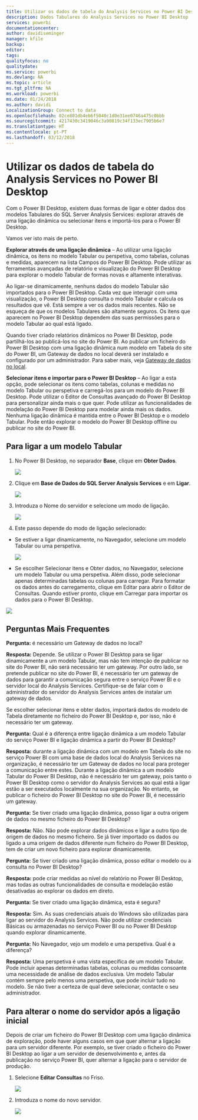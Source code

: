 ```yaml
---
title: Utilizar os dados de tabela do Analysis Services no Power BI Desktop
description: Dados Tabulares do Analysis Services no Power BI Desktop
services: powerbi
documentationcenter: 
author: davidiseminger
manager: kfile
backup: 
editor: 
tags: 
qualityfocus: no
qualitydate: 
ms.service: powerbi
ms.devlang: NA
ms.topic: article
ms.tgt_pltfrm: NA
ms.workload: powerbi
ms.date: 01/24/2018
ms.author: davidi
LocalizationGroup: Connect to data
ms.openlocfilehash: 02ce801db4eb6f5040c1d0e31ee0746a475c0bbb
ms.sourcegitcommit: 4217430c3419046c3a90819c34f133ec7905b6e7
ms.translationtype: HT
ms.contentlocale: pt-PT
ms.lasthandoff: 03/12/2018
---
```

# <a name="using-analysis-services-tabular-data-in-power-bi-desktop"></a>Utilizar os dados de tabela do Analysis Services no Power BI Desktop
Com o Power BI Desktop, existem duas formas de ligar e obter dados dos modelos Tabulares do SQL Server Analysis Services: explorar através de uma ligação dinâmica ou selecionar itens e importá-los para o Power BI Desktop.

Vamos ver isto mais de perto.

**Explorar através de uma ligação dinâmica** – Ao utilizar uma ligação dinâmica, os itens no modelo Tabular ou perspetiva, como tabelas, colunas e medidas, aparecem na lista Campos do Power BI Desktop. Pode utilizar as ferramentas avançadas de relatório e visualização do Power BI Desktop para explorar o modelo Tabular de formas novas e altamente interativas.

Ao ligar-se dinamicamente, nenhuns dados do modelo Tabular são importados para o Power BI Desktop. Cada vez que interagir com uma visualização, o Power BI Desktop consulta o modelo Tabular e calcula os resultados que vê. Está sempre a ver os dados mais recentes. Não se esqueça de que os modelos Tabulares são altamente seguros. Os itens que aparecem no Power BI Desktop dependem das suas permissões para o modelo Tabular ao qual está ligado.

Quando tiver criado relatórios dinâmicos no Power BI Desktop, pode partilhá-los ao publicá-los no site do Power BI. Ao publicar um ficheiro do Power BI Desktop com uma ligação dinâmica num modelo em Tabela do site do Power BI, um Gateway de dados no local deverá ser instalado e configurado por um administrador. Para saber mais, veja [Gateway de dados no local](service-gateway-onprem.md).

**Selecionar itens e importar para o Power BI Desktop** – Ao ligar a esta opção, pode selecionar os itens como tabelas, colunas e medidas no modelo Tabular ou perspetiva e carregá-los para um modelo do Power BI Desktop. Pode utilizar o Editor de Consultas avançado do Power BI Desktop para personalizar ainda mais o que quer. Pode utilizar as funcionalidades de modelação do Power BI Desktop para modelar ainda mais os dados. Nenhuma ligação dinâmica é mantida entre o Power BI Desktop e o modelo Tabular. Pode então explorar o modelo do Power BI Desktop offline ou publicar no site do Power BI.

## <a name="to-connect-to-a-tabular-model"></a>Para ligar a um modelo Tabular
1. No Power BI Desktop, no separador **Base**, clique em **Obter Dados**.
   
   ![](media/desktop-analysis-services-tabular-data/pbid_sqlas_getdata.png)
2. Clique em **Base de Dados do SQL Server Analysis Services** e em **Ligar**.
   
   ![](media/desktop-analysis-services-tabular-data/pbid_sqlas_getdata_as.png)
3. Introduza o Nome do servidor e selecione um modo de ligação. 
   
   ![](media/desktop-analysis-services-tabular-data/pbid_sqlas_getdata_as_server.png)
4. Este passo depende do modo de ligação selecionado:

* Se estiver a ligar dinamicamente, no Navegador, selecione um modelo Tabular ou uma perspetiva.
  
  ![](media/desktop-analysis-services-tabular-data/pbid_sqlas_getdata_as_live.png)
* Se escolher Selecionar itens e Obter dados, no Navegador, selecione um modelo Tabular ou uma perspetiva. Além disso, pode selecionar apenas determinadas tabelas ou colunas para carregar. Para formatar os dados antes do carregamento, clique em Editar para abrir o Editor de Consultas. Quando estiver pronto, clique em Carregar para importar os dados para o Power BI Desktop.

![](media/desktop-analysis-services-tabular-data/pbid_sqlas_getdata_as_select.png)

## <a name="frequently-asked-questions"></a>Perguntas Mais Frequentes
**Pergunta:** é necessário um Gateway de dados no local?

**Resposta:** Depende. Se utilizar o Power BI Desktop para se ligar dinamicamente a um modelo Tabular, mas não tem intenção de publicar no site do Power BI, não será necessário ter um gateway. Por outro lado, se pretende publicar no site do Power BI, é necessário ter um gateway de dados para garantir a comunicação segura entre o serviço Power BI e o servidor local do Analysis Services. Certifique-se de falar com o administrador do servidor do Analysis Services antes de instalar um gateway de dados.

Se escolher selecionar itens e obter dados, importará dados do modelo de Tabela diretamente no ficheiro do Power BI Desktop e, por isso, não é necessário ter um gateway.

**Pergunta:** Qual é a diferença entre ligação dinâmica a um modelo Tabular do serviço Power BI e ligação dinâmica a partir do Power BI Desktop?

**Resposta:** durante a ligação dinâmica com um modelo em Tabela do site no serviço Power BI com uma base de dados local do Analysis Services na organização, é necessário ter um Gateway de dados no local para proteger a comunicação entre estes. Durante a ligação dinâmica a um modelo Tabular do Power BI Desktop, não é necessário ter um gateway, pois tanto o Power BI Desktop como o servidor do Analysis Services ao qual está a ligar estão a ser executados localmente na sua organização. No entanto, se publicar o ficheiro do Power BI Desktop no site do Power BI, é necessário um gateway.

**Pergunta:** Se tiver criado uma ligação dinâmica, posso ligar a outra origem de dados no mesmo ficheiro do Power BI Desktop?

**Resposta:** Não. Não pode explorar dados dinâmicos e ligar a outro tipo de origem de dados no mesmo ficheiro. Se já tiver importado os dados ou ligado a uma origem de dados diferente num ficheiro do Power BI Desktop, tem de criar um novo ficheiro para explorar dinamicamente.

**Pergunta:** Se tiver criado uma ligação dinâmica, posso editar o modelo ou a consulta no Power BI Desktop?

**Resposta:** pode criar medidas ao nível do relatório no Power BI Desktop, mas todas as outras funcionalidades de consulta e modelação estão desativadas ao explorar os dados em direto.

**Pergunta:** Se tiver criado uma ligação dinâmica, esta é segura?

**Resposta:** Sim. As suas credenciais atuais do Windows são utilizadas para ligar ao servidor do Analysis Services. Não pode utilizar credenciais Básicas ou armazenadas no serviço Power BI ou no Power BI Desktop quando explorar dinamicamente.

**Pergunta:** No Navegador, vejo um modelo e uma perspetiva. Qual é a diferença?

**Resposta:** Uma perspetiva é uma vista específica de um modelo Tabular. Pode incluir apenas determinadas tabelas, colunas ou medidas consoante uma necessidade de análise de dados exclusiva. Um modelo Tabular contém sempre pelo menos uma perspetiva, que pode incluir tudo no modelo. Se não tiver a certeza de qual deve selecionar, contacte o seu administrador.

## <a name="to-change-the-server-name-after-initial-connection"></a>Para alterar o nome do servidor após a ligação inicial
Depois de criar um ficheiro do Power BI Desktop com uma ligação dinâmica de exploração, pode haver alguns casos em que quer alternar a ligação para um servidor diferente. Por exemplo, se tiver criado o ficheiro do Power BI Desktop ao ligar a um servidor de desenvolvimento e, antes da publicação no serviço Power BI, quer alternar a ligação para o servidor de produção.

1. Selecione **Editar Consultas** no Friso.
   
   ![](media/desktop-analysis-services-tabular-data/pbid_sqlas_chname_editquery.png)
2. Introduza o nome do novo servidor.
   
   ![](media/desktop-analysis-services-tabular-data/pbid_sqlas_chname_dialog.png)

